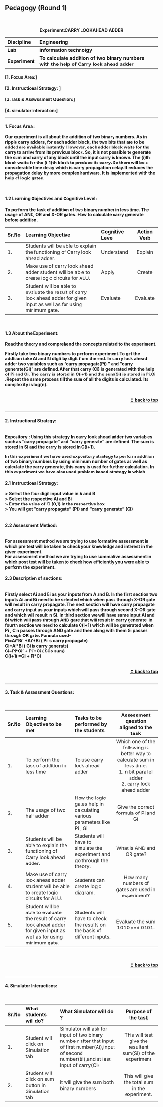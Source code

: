 ## Pedagogy (Round 1)
<p align="center">
<br>
<br>
<b> Experiment:CARRY LOOKAHEAD ADDER  <a name="top"></a> <br>
</p>

<b>Discipline | <b>Engineering
:--|:--|
<b> Lab | <b> Information technolgy
<b> Experiment|     <b> To calculate addition of two binary numbers with the help of Carry look ahead adder
<h4> [1. Focus Area:]
<h4> [2. Instructional Strategy: ]
<h4> [3.Task & Asswssment Question:]
<h4> [4. simulator Interaction:]
<hr>

<a name="LO"></a>
#### 1. Focus Area :
Our experiment is all about the addition of two binary numbers. As in ripple carry adders, for each adder block, the two bits that are to be added are available instantly. However, each adder block waits for the carry to arrive from its previous block. So, it is not possible to generate the sum and carry of any block until the input carry is known. The (i)th block waits for the (i-1)th block to produce its carry. So there will be a considerable time delay which is carry propagation delay.It reduces the propagation delay by more complex hardware. It is implemented with the help of logic gates.

<br/>


<h4>1.2 Learning Objectives and Cognitive Level:</h4>

To perform the task of addition of two binary number in less time.
The usage of AND, OR and X-OR gates.
How to calculate carry generate before addition.</br>

Sr.No | Learning Objective |Cognitive Leve | Action Verb
:--|:--|:--|:--:
1.|Students will be able to explain the functioning of Carry look ahead adder.  |Understand  |Explain
2.|Make use of carry look ahead adder student will be able to create logic circuits for ALU.  |Apply |Create        
3.|Student will be able to evaluate the result of carry look ahead adder for given input as well as for using minimum gate.|Evaluate|Evaluate

<br/>


<h4>1.3 About the Experiment:</h4>

Read the theory and comprehend the concepts related to the experiment. 
<br>
<div>
 Firstly take two binary numbers to perform experiment.To get the addition take Ai and Bi digit by digit from the end. In carry look ahead adder two variables such as “carry propagate(Pi) ” and “carry generate(Gi)” are defined.After that carry (Ci) is generated with the help of Pi and Gi. The carry is stored in C(i+1) and the sum(Si) is stored in Pi.Ci .Repeat the same process till the sum of all the digits is calculated. Its complexity is log(n). 
 
</div>
<br>

<br/>
<div align="right">
    <b><a href="#top">↥ back to top</a></b>
</div>
<br/>
<hr>

<a name="SI"></a>

#### 2. Instructional Strategy:
<br>

<div>  
Expository : Using this strategy In carry look ahead adder two variables such as “carry propagate” and “carry generate” are defined. The sum is stored in Si and the carry is stored in C(i+1).

In this experiment we have used expository strategy to perform addition of two binary numbers by using minimum number of gates as well as calculate the carry generate, this carry is used for further calculation.
In this experiment we have also used problem based strategy in which 

  <h4>2.1 Instructional Strategy:</h4>  
> Select the four  digit input value in A and B</br> > Select the respective Ai and Bi</br> > Enter the value of Ci (0,1) in the respective box</br> > You will get “carry propagate” (Pi) and “carry generate” (Gi)</br> <br><h4>2.2 Assessment Method: </h4></br>For assessment method we are trying to use formative assessment in which pre test will be taken to check your knowledge and interest in the given experiment.</br> For assessment method we are trying to use summative assessment in which post test will be taken to check how efficiently you were able to perform the experiment.</br><h4> 2.3 Description of sections:</h4></br> Firstly select Ai and Bi as your inputs from A and B. In the first section two inputs Ai and Bi need to be selected which when pass through X-OR gate will result in carry propagate .The next section will have carry propagate and carry input as your inputs which will pass through second X-OR gate and which will result in Si. In third section we will have same input Ai and Bi which will pass through AND gate that will result in carry generate. In fourth section we need to calculate C(i+1) which will be generated when Pi , Cin passes through AND gate and then along with them Gi passes through OR gate. Formula used- </br>                            
Pi=Ai*Bi’ +Ai’*Bi                  ( Pi is carry propagate) </br>                            Gi=Ai*Bi                         ( Gi is carry generate)</br> 
Si=Pi*Ci’ + Pi’*Ci                 ( Si is sum) </br>                          
C(i+1) =Gi + Pi*Ci

</div>
<br>

<br/>
<div align="right">
    <b><a href="#top">↥ back to top</a></b>
</div>
<br/>
<hr>

<a name="SI"></a>
#### 3. Task & Assessment Questions:

<div>
<br>

Sr.No | Learning Objective to be met | Tasks to be performed by the students | Assessment question aligned to the task
:--|:--|:--|:--:
1.|To perform the task of addition in less time  |To use carry look ahead adder  | Which one of the following is better way to calculate sum in less time.</br> 1. n bit parallel adder </br>2. carry look ahead adder 
2.|The usage of two half adder  | How the logic gates help in calculating various parameters like Pi , Gi |Give the correct formula of Pi and Gi
3.|Students will be able to explain the functioning of Carry look ahead adder.|Students will have to simulate the experiment and go through the theory.|What is AND and OR gate?
4.|Make use of carry look ahead adder student will be able to create logic circuits for ALU.|Students can create logic diagram.|How many numbers of gates are used in experiment?
5.|Student will be able to evaluate the result of carry look ahead adder for given input as well as for using minimum gate.|Students will have to check the results on the basis of different inputs.|Evaluate the sum 1010 and 0101.

</div>



<br>

<br/>
<div align="right">
    <b><a href="#top">↥ back to top</a></b>
</div>
<br/>
<hr>

<a name="SI"></a>

#### 4. Simulator Interactions:
<br>

Sr.No | What students will do? | What Simulator will do ? | Purpose of the task
:--|:--|:--|:--:
1.| Student will click on Simulation tab | Simulator will ask for input of two binary numbe r after that input of first number(Ai),input of second number(Bi),and at last input of carry(Ci) | This will test give the resultent sum(Si)  of the experiment 
2.| Student will click on sum button in  Simulation tab | it will give the sum both binary numbers | This will give the total sum in the experiment. 
